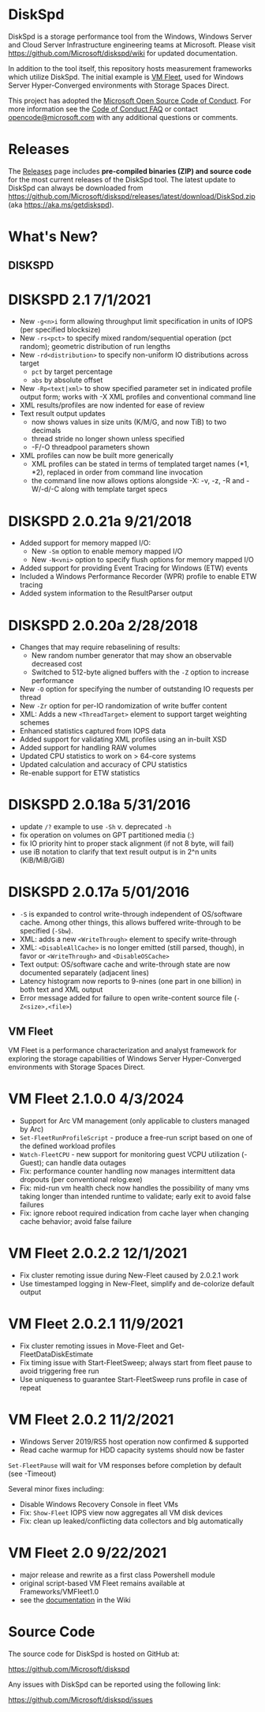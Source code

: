 DiskSpd
=======

DiskSpd is a storage performance tool from the Windows, Windows Server and Cloud Server Infrastructure engineering teams at Microsoft. Please visit <https://github.com/Microsoft/diskspd/wiki> for updated documentation.

In addition to the tool itself, this repository hosts measurement frameworks which utilize DiskSpd. The initial example is [VM Fleet](https://github.com/Microsoft/diskspd/blob/master/Frameworks/VMFleet), used for Windows Server Hyper-Converged environments with Storage Spaces Direct.

This project has adopted the [Microsoft Open Source Code of Conduct](https://opensource.microsoft.com/codeofconduct/). For more information see the [Code of Conduct FAQ](https://opensource.microsoft.com/codeofconduct/faq/) or contact [opencode@microsoft.com](mailto:opencode@microsoft.com) with any additional questions or comments.

Releases
========

The [Releases](https://github.com/Microsoft/diskspd/releases) page includes **pre-compiled binaries (ZIP) and source code** for the most current releases of the DiskSpd tool. The latest update to DiskSpd can always be downloaded from <https://github.com/Microsoft/diskspd/releases/latest/download/DiskSpd.zip> (aka <https://aka.ms/getdiskspd>).

What's New?
===========

## DISKSPD

# DISKSPD 2.1 7/1/2021

* New `-g<n>i` form allowing throughput limit specification in units of IOPS (per specified blocksize)
* New `-rs<pct>` to specify mixed random/sequential operation (pct random); geometric distribution of run lengths
* New `-rd<distribution>` to specify non-uniform IO distributions across target
  * `pct` by target percentage
  * `abs` by absolute offset
* New `-Rp<text|xml>` to show specified parameter set in indicated profile output form; works with -X XML profiles and conventional command line
* XML results/profiles are now indented for ease of review
* Text result output updates
  * now shows values in size units (K/M/G, and now TiB) to two decimals
  * thread stride no longer shown unless specified
  * -F/-O threadpool parameters shown
* XML profiles can now be built more generically
  * XML profiles can be stated in terms of templated target names (*1, *2), replaced in order from command line invocation
  * the command line now allows options alongside -X: -v, -z, -R and -W/-d/-C along with template target specs

# DISKSPD 2.0.21a 9/21/2018

* Added support for memory mapped I/O:
  * New `-Sm` option to enable memory mapped I/O
  * New `-N<vni>` option to specify flush options for memory mapped I/O
* Added support for providing Event Tracing for Windows (ETW) events
* Included a Windows Performance Recorder (WPR) profile to enable ETW tracing
* Added system information to the ResultParser output

# DISKSPD 2.0.20a 2/28/2018

* Changes that may require rebaselining of results:
  * New random number generator that may show an observable decreased cost
  * Switched to 512-byte aligned buffers with the `-Z` option to increase performance
* New `-O` option for specifying the number of outstanding IO requests per thread
* New `-Zr` option for per-IO randomization of write buffer content
* XML: Adds a new `<ThreadTarget>` element to support target weighting schemes
* Enhanced statistics captured from IOPS data
* Added support for validating XML profiles using an in-built XSD
* Added support for handling RAW volumes
* Updated CPU statistics to work on > 64-core systems
* Updated calculation and accuracy of CPU statistics
* Re-enable support for ETW statistics

# DISKSPD 2.0.18a 5/31/2016

* update `/?` example to use `-Sh` v. deprecated `-h`
* fix operation on volumes on GPT partitioned media (<driveletter>:)
* fix IO priority hint to proper stack alignment (if not 8 byte, will fail)
* use iB notation to clarify that text result output is in 2^n units (KiB/MiB/GiB)

# DISKSPD 2.0.17a 5/01/2016

* `-S` is expanded to control write-through independent of OS/software cache. Among other things, this allows buffered write-through to be specified (`-Sbw`).
* XML: adds a new `<WriteThrough>` element to specify write-through
* XML: `<DisableAllCache>` is no longer emitted (still parsed, though), in favor or `<WriteThrough>` and `<DisableOSCache>`
* Text output: OS/software cache and write-through state are now documented separately (adjacent lines)
* Latency histogram now reports to 9-nines (one part in one billion) in both text and XML output
* Error message added for failure to open write-content source file (`-Z<size>,<file>`)

## VM Fleet

VM Fleet is a performance characterization and analyst framework for exploring the storage capabilities of Windows Server Hyper-Converged environments with Storage Spaces Direct.

# VM Fleet 2.1.0.0 4/3/2024

* Support for Arc VM management (only applicable to clusters managed by Arc)
* `Set-FleetRunProfileScript` - produce a free-run script based on one of the defined workload profiles
* `Watch-FleetCPU` - new support for monitoring guest VCPU utilization (-Guest); can handle data outages
* Fix: performance counter handling now manages intermittent data dropouts (per conventional relog.exe)
* Fix: mid-run vm health check now handles the possibility of many vms taking longer than intended runtime to validate; early exit to avoid false failures
* Fix: ignore reboot required indication from cache layer when changing cache behavior; avoid false failure

# VM Fleet 2.0.2.2 12/1/2021

* Fix cluster remoting issue during New-Fleet caused by 2.0.2.1 work
* Use timestamped logging in New-Fleet, simplify and de-colorize default output

# VM Fleet 2.0.2.1 11/9/2021

* Fix cluster remoting issues in Move-Fleet and Get-FleetDataDiskEstimate
* Fix timing issue with Start-FleetSweep; always start from fleet pause to avoid triggering free run
* Use uniqueness to guarantee Start-FleetSweep runs profile in case of repeat

# VM Fleet 2.0.2 11/2/2021

* Windows Server 2019/RS5 host operation now confirmed & supported
* Read cache warmup for HDD capacity systems should now be faster

`Set-FleetPause` will wait for VM responses before completion by default (see -Timeout)

Several minor fixes including:

* Disable Windows Recovery Console in fleet VMs
* Fix: `Show-Fleet` IOPS view now aggregates all VM disk devices
* Fix: clean up leaked/conflicting data collectors and blg automatically

# VM Fleet 2.0 9/22/2021

* major release and rewrite as a first class Powershell module
* original script-based VM Fleet remains available at Frameworks/VMFleet1.0
* see the [documentation](https://github.com/microsoft/diskspd/wiki/VMFleet) in the Wiki

Source Code
===========

The source code for DiskSpd is hosted on GitHub at:

<https://github.com/Microsoft/diskspd>

Any issues with DiskSpd can be reported using the following link:

<https://github.com/Microsoft/diskspd/issues>
